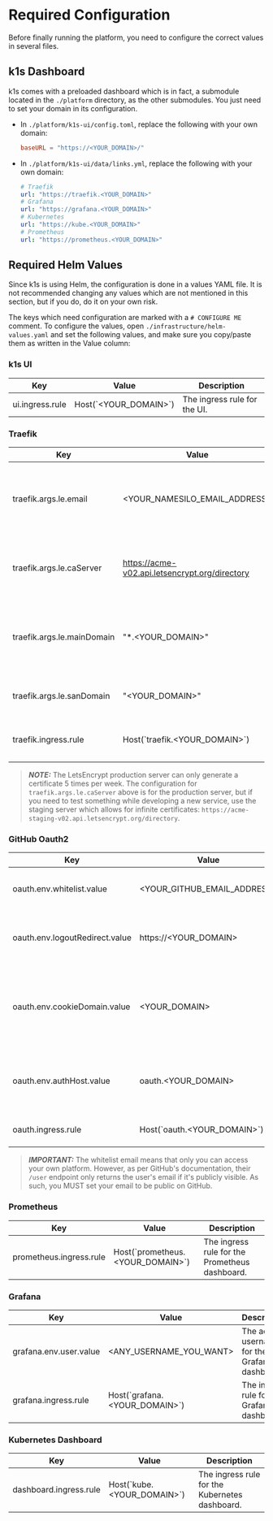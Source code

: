 # Required Configuration

Before finally running the platform, you need to configure the correct values in several files.

## k1s Dashboard

k1s comes with a preloaded dashboard which is in fact, a submodule located in the `./platform` directory, as the other submodules. You just need to set your domain in its configuration.

- In `./platform/k1s-ui/config.toml`, replace the following with your own domain:

  ```toml
  baseURL = "https://<YOUR_DOMAIN>/"
  ```

- In `./platform/k1s-ui/data/links.yml`, replace the following with your own domain:

  ```yaml
  # Traefik
  url: "https://traefik.<YOUR_DOMAIN>"
  # Grafana
  url: "https://grafana.<YOUR_DOMAIN>"
  # Kubernetes
  url: "https://kube.<YOUR_DOMAIN>"
  # Prometheus
  url: "https://prometheus.<YOUR_DOMAIN>"
  ```

## Required Helm Values

Since k1s is using Helm, the configuration is done in a values YAML file. It is not recommended changing any values which are not mentioned in this section, but if you do, do it on your own risk.

The keys which need configuration are marked with a `# CONFIGURE ME` comment. To configure the values, open `./infrastructure/helm-values.yaml` and set the following values, and make sure you copy/paste them as written in the Value column:

### k1s UI

| Key             | Value                | Description                  |
|-----------------|----------------------|------------------------------|
| ui.ingress.rule | Host(\`\<YOUR_DOMAIN>`) | The ingress rule for the UI. |

### Traefik

| Key                        | Value                                          | Description                                                       |
|----------------------------|------------------------------------------------|-------------------------------------------------------------------|
| traefik.args.le.email      | \<YOUR_NAMESILO_EMAIL_ADDRESS>                  | The email address you've used to register a domain on Namesilo.   |
| traefik.args.le.caServer   | https://acme-v02.api.letsencrypt.org/directory | LetsEncrypt production server for generating an SSL certificate.  |
| traefik.args.le.mainDomain | "*.\<YOUR_DOMAIN>"                              | Your Namesilo domain for which a wildcard certificate is created. |
| traefik.args.le.sanDomain  | "\<YOUR_DOMAIN>"                                | The same domain as the main domain.                               |
| traefik.ingress.rule       | Host(\`traefik.<YOUR_DOMAIN>`)                  | The ingress rule for the Traefik dashboard.                       |

> **_NOTE:_** The LetsEncrypt production server can only generate a certificate 5 times per week. The configuration for `traefik.args.le.caServer` above is for the production server, but if you need to test something while developing a new service, use the staging server which allows for infinite certificates: `https://acme-staging-v02.api.letsencrypt.org/directory`.

### GitHub Oauth2

| Key                            | Value                        | Description                                                             |
|--------------------------------|------------------------------|-------------------------------------------------------------------------|
| oauth.env.whitelist.value      | \<YOUR_GITHUB_EMAIL_ADDRESS>  | The email address on your GitHub account.                               |
| oauth.env.logoutRedirect.value | https://<YOUR_DOMAIN>        | Redirection URL upon logout. Set your main domain.                      |
| oauth.env.cookieDomain.value   | \<YOUR_DOMAIN>                | The domain on which the auth cookie is saved. Must be your main domain. |
| oauth.env.authHost.value       | oauth.\<YOUR_DOMAIN>          | The Oauth subdomain which you created in the DNS records.               |
| oauth.ingress.rule             | Host(\`oauth.\<YOUR_DOMAIN>`) | The ingress rule for the Oauth2.                                        |

> **_IMPORTANT:_** The whitelist email means that only you can access your own platform. However, as per GitHub's documentation, their `/user` endpoint only returns the user's email if it's publicly visible. As such, you MUST set your email to be public on GitHub.

### Prometheus

| Key                     | Value                             | Description                                    |
|-------------------------|-----------------------------------|------------------------------------------------|
| prometheus.ingress.rule | Host(\`prometheus.\<YOUR_DOMAIN>`) | The ingress rule for the Prometheus dashboard. |

### Grafana

| Key                    | Value                          | Description                                   |
|------------------------|--------------------------------|-----------------------------------------------|
| grafana.env.user.value | \<ANY_USERNAME_YOU_WANT>        | The admin username for the Grafana dashboard. |
| grafana.ingress.rule   | Host(\`grafana.\<YOUR_DOMAIN>`) | The ingress rule for the Grafana dashboard.   |

### Kubernetes Dashboard

| Key                    | Value                      | Description                                    |
|------------------------|----------------------------|------------------------------------------------|
| dashboard.ingress.rule | Host(\`kube.\<YOUR_DOMAIN>`) | The ingress rule for the Kubernetes dashboard. |
